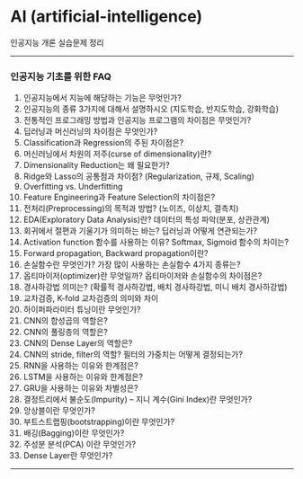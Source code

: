 # AI (artificial-intelligence)
인공지능 개론 실습문제 정리

---
### **인공지능 기초를 위한 FAQ**  

1. 인공지능에서 지능에 해당하는 기능은 무엇인가?  
2. 인공지능의 종류 3가지에 대해서 설명하시오 (지도학습, 반지도학습, 강화학습)  
3. 전통적인 프로그래밍 방법과 인공지능 프로그램의 차이점은 무엇인가?  
4. 딥러닝과 머신러닝의 차이점은 무엇인가?  
5. Classification과 Regression의 주된 차이점은?  
6. 머신러닝에서 차원의 저주(curse of dimensionality)란?  
7. Dimensionality Reduction는 왜 필요한가?  
8. Ridge와 Lasso의 공통점과 차이점? (Regularization, 규제, Scaling)  
9. Overfitting vs. Underfitting  
10. Feature Engineering과 Feature Selection의 차이점은?  
11. 전처리(Preprocessing)의 목적과 방법? (노이즈, 이상치, 결측치)  
12. EDA(Exploratory Data Analysis)란? 데이터의 특성 파악(분포, 상관관계)  
13. 회귀에서 절편과 기울기가 의미하는 바는? 딥러닝과 어떻게 연관되는가?  
14. Activation function 함수를 사용하는 이유? Softmax, Sigmoid 함수의 차이는?  
15. Forward propagation, Backward propagation이란?  
16. 손실함수란 무엇인가? 가장 많이 사용하는 손실함수 4가지 종류는?  
17. 옵티마이저(optimizer)란 무엇일까? 옵티마이저와 손실함수의 차이점은?  
18. 경사하강법 의미는? (확률적 경사하강법, 배치 경사하강법, 미니 배치 경사하강법)  
19. 교차검증, K-fold 교차검증의 의미와 차이  
20. 하이퍼파라미터 튜닝이란 무엇인가?  
21. CNN의 합성곱의 역할은?  
22. CNN의 풀링층의 역할은?  
23. CNN의 Dense Layer의 역할은?  
24. CNN의 stride, filter의 역할? 필터의 가중치는 어떻게 결정되는가?  
25. RNN을 사용하는 이유와 한계점은?  
26. LSTM을 사용하는 이유와 한계점은?  
27. GRU을 사용하는 이유와 차별성은?  
28. 결정트리에서 불순도(Impurity) – 지니 계수(Gini Index)란 무엇인가?  
29. 앙상블이란 무엇인가?  
30. 부트스트랩핑(bootstrapping)이란 무엇인가?  
31. 배깅(Bagging)이란 무엇인가?  
32. 주성분 분석(PCA) 이란 무엇인가?  
33. Dense Layer란 무엇인가?    



---
